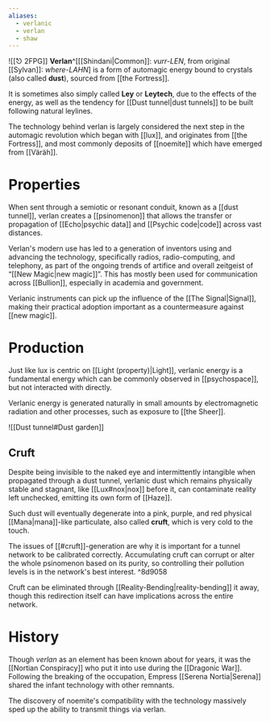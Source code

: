 ```yaml
---
aliases:
  - verlanic
  - verlan
  - shaw
---
```

![[⎋ 2FPG]]
**Verlan**^[[[Shindani|Common]]: *vurr-LEN*, from original [[Sylvan]]: *where-LAHN*] is a form of automagic energy bound to crystals (also called **dust**), sourced from [[the Fortress]]. 

It is sometimes also simply called **Ley** or **Leytech**, due to the effects of the energy, as well as the tendency for [[Dust tunnel|dust tunnels]] to be built following natural leylines.

The technology behind verlan is largely considered the next step in the automagic revolution which began with [[lux]], and originates from [[the Fortress]], and most commonly deposits of [[noemite]] which have emerged from [[Väräh]]. 

# Properties
When sent through a semiotic or resonant conduit, known as a [[dust tunnel]], verlan creates a [[psinomenon]] that allows the transfer or propagation of [[Echo|psychic data]] and [[Psychic code|code]] across vast distances. 

Verlan's modern use has led to a generation of inventors using and advancing the technology, specifically radios, radio-computing, and telephony, as part of the ongoing trends of artifice and overall zeitgeist of “[[New Magic|new magic]]”. This has mostly been used for communication across [[Bullion]], especially in academia and government.

Verlanic instruments can pick up the influence of the [[The Signal|Signal]], making their practical adoption important as a countermeasure against [[new magic]].

# Production
Just like lux is centric on [[Light (property)|Light]], verlanic energy is a fundamental energy which can be commonly observed in [[psychospace]], but not interacted with directly.

Verlanic energy is generated naturally in small amounts by electromagnetic radiation and other processes, such as exposure to [[the Sheer]].

![[Dust tunnel#Dust garden]]

## Cruft
Despite being invisible to the naked eye and intermittently intangible when propagated through a dust tunnel, verlanic dust which remains physically stable and stagnant, like [[Lux#nox|nox]] before it, can contaminate reality left unchecked, emitting its own form of [[Haze]].

Such dust will eventually degenerate into a pink, purple, and red physical [[Mana|mana]]-like particulate, also called **cruft**, which is very cold to the touch. 

The issues of [[#cruft]]-generation are why it is important for a tunnel network to be calibrated correctly. Accumulating cruft can corrupt or alter the whole psinomenon based on its purity, so controlling their pollution levels is in the network's best interest. ^8d9058

Cruft can be eliminated through [[Reality-Bending|reality-bending]] it away, though this redirection itself can have implications across the entire network.

# History
 Though _verlan_ as an element has been known about for years, it was the [[Nortian Conspiracy]] who put it into use during the [[Dragonic War]]. Following the breaking of the occupation, Empress [[Serena Nortia|Serena]] shared the infant technology with other remnants. 
 
The discovery of noemite's compatibility with the technology massively sped up the ability to transmit things via verlan.

